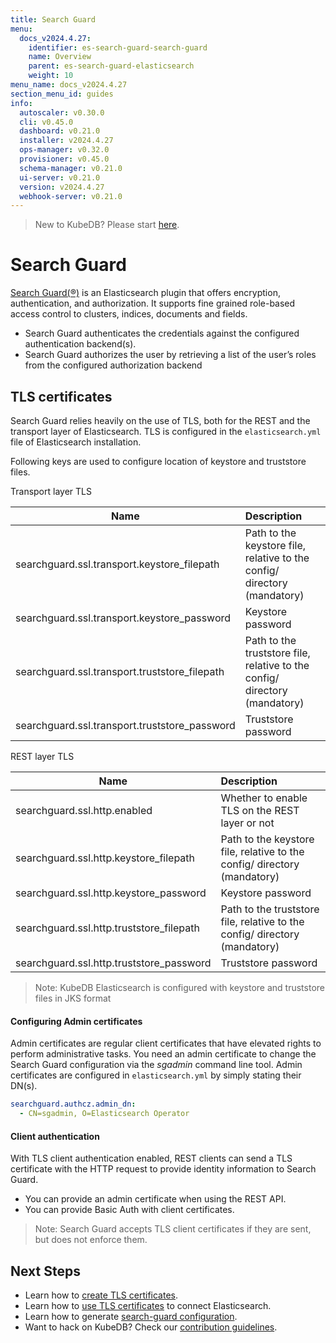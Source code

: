 ```yaml
---
title: Search Guard
menu:
  docs_v2024.4.27:
    identifier: es-search-guard-search-guard
    name: Overview
    parent: es-search-guard-elasticsearch
    weight: 10
menu_name: docs_v2024.4.27
section_menu_id: guides
info:
  autoscaler: v0.30.0
  cli: v0.45.0
  dashboard: v0.21.0
  installer: v2024.4.27
  ops-manager: v0.32.0
  provisioner: v0.45.0
  schema-manager: v0.21.0
  ui-server: v0.21.0
  version: v2024.4.27
  webhook-server: v0.21.0
---
```


> New to KubeDB? Please start [here](/docs/v2024.4.27/README).

# Search Guard

[Search Guard(®)](https://github.com/floragunncom/search-guard) is an Elasticsearch plugin that offers encryption, authentication, and authorization.
It supports fine grained role-based access control to clusters, indices, documents and fields.

- Search Guard authenticates the credentials against the configured authentication backend(s).
- Search Guard authorizes the user by retrieving a list of the user’s roles from the configured authorization backend

## TLS certificates

Search Guard relies heavily on the use of TLS, both for the REST and the transport layer of Elasticsearch. TLS is configured in the `elasticsearch.yml` file of Elasticsearch installation.

Following keys are used to configure location of keystore and truststore files.

Transport layer TLS

| Name                                              | Description                                                                   |
|---------------------------------------------------|:------------------------------------------------------------------------------|
| searchguard.ssl.transport.keystore_filepath       | Path to the keystore file, relative to the config/ directory (mandatory)      |
| searchguard.ssl.transport.keystore_password       | Keystore password                                                             |
| searchguard.ssl.transport.truststore_filepath     | Path to the truststore file, relative to the config/ directory (mandatory)    |
| searchguard.ssl.transport.truststore_password     | Truststore password                                                           |

REST layer TLS

| Name                                          | Description                                                                           |
|-----------------------------------------------|:--------------------------------------------------------------------------------------|
| searchguard.ssl.http.enabled                  | Whether to enable TLS on the REST layer or not                                        |
| searchguard.ssl.http.keystore_filepath        | Path to the keystore file, relative to the config/ directory (mandatory)              |
| searchguard.ssl.http.keystore_password        | Keystore password                                                                     |
| searchguard.ssl.http.truststore_filepath      | Path to the truststore file, relative to the config/ directory (mandatory)            |
| searchguard.ssl.http.truststore_password      | Truststore password                                                                   |


> Note: KubeDB Elasticsearch is configured with keystore and truststore files in JKS format

#### Configuring Admin certificates

Admin certificates are regular client certificates that have elevated rights to perform administrative tasks. You need an admin certificate to
change the Search Guard configuration via the *sgadmin* command line tool. Admin certificates are configured in `elasticsearch.yml` by simply stating their DN(s).

```yaml
searchguard.authcz.admin_dn:
  - CN=sgadmin, O=Elasticsearch Operator
```

#### Client authentication

With TLS client authentication enabled, REST clients can send a TLS certificate with the HTTP request to provide identity information to Search Guard.

- You can provide an admin certificate when using the REST API.
- You can provide Basic Auth with client certificates.

> Note: Search Guard accepts TLS client certificates if they are sent, but does not enforce them.

## Next Steps

- Learn how to [create TLS certificates](/docs/v2024.4.27/guides/elasticsearch/plugins/search-guard/issue-certificate).
- Learn how to [use TLS certificates](/docs/v2024.4.27/guides/elasticsearch/plugins/search-guard/use-tls) to connect Elasticsearch.
- Learn how to generate [search-guard configuration](/docs/v2024.4.27/guides/elasticsearch/plugins/search-guard/configuration).
- Want to hack on KubeDB? Check our [contribution guidelines](/docs/v2024.4.27/CONTRIBUTING).
